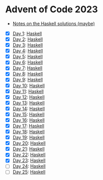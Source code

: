 # Advent of Code 2023

- [Notes on the Haskell solutions (maybe)](Haskell/README.md)

* [x] [Day 1](https://adventofcode.com/2023/day/1):  [Haskell](Haskell/src/Day01.hs)
* [x] [Day 2](https://adventofcode.com/2023/day/2):  [Haskell](Haskell/src/Day02.hs)
* [x] [Day 3](https://adventofcode.com/2023/day/3):  [Haskell](Haskell/src/Day03.hs)
* [x] [Day 4](https://adventofcode.com/2023/day/4):  [Haskell](Haskell/src/Day04.hs)
* [x] [Day 5](https://adventofcode.com/2023/day/5):  [Haskell](Haskell/src/Day05.hs)
* [x] [Day 6](https://adventofcode.com/2023/day/6):  [Haskell](Haskell/src/Day06.hs)
* [x] [Day 7](https://adventofcode.com/2023/day/7):  [Haskell](Haskell/src/Day07.hs)
* [x] [Day 8](https://adventofcode.com/2023/day/8):  [Haskell](Haskell/src/Day08.hs)
* [x] [Day 9](https://adventofcode.com/2023/day/9):  [Haskell](Haskell/src/Day09.hs)
* [x] [Day 10](https://adventofcode.com/2023/day/10): [Haskell](Haskell/src/Day10.hs)
* [x] [Day 11](https://adventofcode.com/2023/day/11): [Haskell](Haskell/src/Day11.hs)
* [x] [Day 12](https://adventofcode.com/2023/day/12): [Haskell](Haskell/src/Day12.hs)
* [x] [Day 13](https://adventofcode.com/2023/day/13): [Haskell](Haskell/src/Day13.hs)
* [x] [Day 14](https://adventofcode.com/2023/day/14): [Haskell](Haskell/src/Day14.hs)
* [x] [Day 15](https://adventofcode.com/2023/day/15): [Haskell](Haskell/src/Day15.hs)
* [x] [Day 16](https://adventofcode.com/2023/day/16): [Haskell](Haskell/src/Day16.hs)
* [x] [Day 17](https://adventofcode.com/2023/day/17): [Haskell](Haskell/src/Day17.hs)
* [x] [Day 18](https://adventofcode.com/2023/day/18): [Haskell](Haskell/src/Day18.hs)
* [x] [Day 19](https://adventofcode.com/2023/day/19): [Haskell](Haskell/src/Day19.hs)
* [x] [Day 20](https://adventofcode.com/2023/day/20): [Haskell](Haskell/src/Day20.hs)
* [x] [Day 21](https://adventofcode.com/2023/day/21): [Haskell](Haskell/src/Day21.hs)
* [x] [Day 22](https://adventofcode.com/2023/day/22): [Haskell](Haskell/src/Day22.hs)
* [x] [Day 23](https://adventofcode.com/2023/day/23): [Haskell](Haskell/src/Day23.hs)
* [ ] [Day 24](https://adventofcode.com/2023/day/24): [Haskell](Haskell/src/Day24.hs)
* [ ] [Day 25](https://adventofcode.com/2023/day/25): [Haskell](Haskell/src/Day25.hs)
